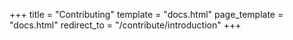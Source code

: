+++
title = "Contributing"
template = "docs.html"
page_template = "docs.html"
redirect_to = "/contribute/introduction"
+++
